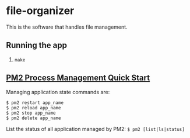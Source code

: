 # file-organizer

This is the software that handles file management.

## Running the app

1. `make`

## [PM2 Process Management Quick Start](https://pm2.keymetrics.io/docs/usage/quick-start/)

Managing application state commands are:
```
$ pm2 restart app_name
$ pm2 reload app_name
$ pm2 stop app_name
$ pm2 delete app_name
```

List the status of all application managed by PM2:
```$ pm2 [list|ls|status]```
